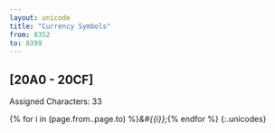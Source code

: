 ```yaml
---
layout: unicode
title: "Currency Symbols"
from: 8352
to: 8399
---
```


## 	[20A0 - 20CF]

Assigned Characters: 33

{% for i in (page.from..page.to) %}<i>&#{{i}};</i>{% endfor %}
{:.unicodes}
